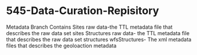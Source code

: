 # 545-Data-Curation-Repisitory
Metadata Branch Contains 
Sites raw data-the TTL metadata file that describes the raw data set sites
Structures raw data- the TTL metadata file that describes the raw data set structures
wfsStructures- The xml metadata files that describes the geoloaction metadata
